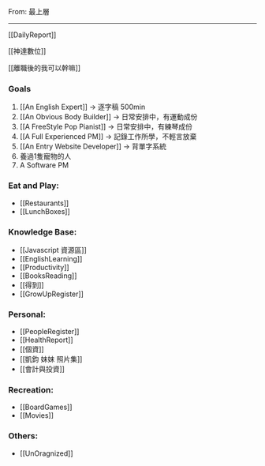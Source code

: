 From: 最上層

---

[[DailyReport]]

[[神達數位]]

[[離職後的我可以幹嘛]]

### Goals
1. [[An English Expert]] → 逐字稿 500min
2. [[An Obvious Body Builder]] → 日常安排中，有運動成份
3. [[A FreeStyle Pop Pianist]] → 日常安排中，有練琴成份
5. [[A Full Experienced PM]] → 記錄工作所學，不輕言放棄
6. [[An Entry Website Developer]] → 背單字系統
7. 養過1隻寵物的人
8. A Software PM


### Eat and Play:
- [[Restaurants]]
- [[LunchBoxes]]

### Knowledge Base:
- [[Javascript 資源區]]
- [[EnglishLearning]]
- [[Productivity]]
- [[BooksReading]]
- [[得到]]
- [[GrowUpRegister]]

### Personal: 
- [[PeopleRegister]]
- [[HealthReport]]
- [[個資]]
- [[凱鈞 妹妹 照片集]]
- [[會計與投資]]

### Recreation: 
 - [[BoardGames]]
 - [[Movies]]

### Others:
- [[UnOragnized]]





